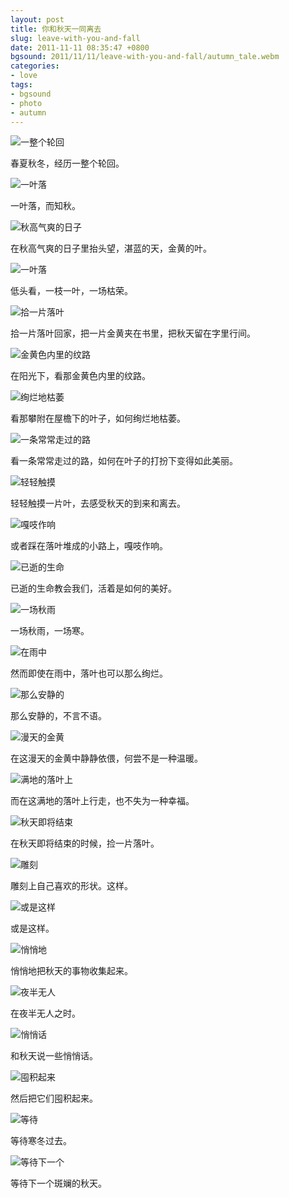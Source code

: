```yaml
---
layout: post
title: 你和秋天一同离去
slug: leave-with-you-and-fall
date: 2011-11-11 08:35:47 +0800
bgsound: 2011/11/11/leave-with-you-and-fall/autumn_tale.webm
categories:
- love
tags:
- bgsound
- photo
- autumn
---
```


<img src="{{ site.path.uploads }}2011/11/11/leave-with-you-and-fall/1.jpg" alt="一整个轮回" />

春夏秋冬，经历一整个轮回。

<img src="{{ site.path.uploads }}2011/11/11/leave-with-you-and-fall/2.jpg" alt="一叶落" />

一叶落，而知秋。

<img src="{{ site.path.uploads }}2011/11/11/leave-with-you-and-fall/3.jpg" alt="秋高气爽的日子" />

在秋高气爽的日子里抬头望，湛蓝的天，金黄的叶。

<img src="{{ site.path.uploads }}2011/11/11/leave-with-you-and-fall/2.jpg" alt="一叶落" />

低头看，一枝一叶，一场枯荣。

<img src="{{ site.path.uploads }}2011/11/11/leave-with-you-and-fall/5.jpg" alt="拾一片落叶" />

拾一片落叶回家，把一片金黄夹在书里，把秋天留在字里行间。

<img src="{{ site.path.uploads }}2011/11/11/leave-with-you-and-fall/6.jpg" alt="金黄色内里的纹路" />

在阳光下，看那金黄色内里的纹路。

<img src="{{ site.path.uploads }}2011/11/11/leave-with-you-and-fall/7.jpg" alt="绚烂地枯萎" />

看那攀附在屋檐下的叶子，如何绚烂地枯萎。

<img src="{{ site.path.uploads }}2011/11/11/leave-with-you-and-fall/8.jpg" alt="一条常常走过的路" />

看一条常常走过的路，如何在叶子的打扮下变得如此美丽。

<img src="{{ site.path.uploads }}2011/11/11/leave-with-you-and-fall/9.jpg" alt="轻轻触摸" />

轻轻触摸一片叶，去感受秋天的到来和离去。

<img src="{{ site.path.uploads }}2011/11/11/leave-with-you-and-fall/10.jpg" alt="嘎吱作响" />

或者踩在落叶堆成的小路上，嘎吱作响。

<img src="{{ site.path.uploads }}2011/11/11/leave-with-you-and-fall/11.jpg" alt="已逝的生命" />

已逝的生命教会我们，活着是如何的美好。

<img src="{{ site.path.uploads }}2011/11/11/leave-with-you-and-fall/12.jpg" alt="一场秋雨" />

一场秋雨，一场寒。

<img src="{{ site.path.uploads }}2011/11/11/leave-with-you-and-fall/13.jpg" alt="在雨中" />

然而即使在雨中，落叶也可以那么绚烂。

<img src="{{ site.path.uploads }}2011/11/11/leave-with-you-and-fall/14.jpg" alt="那么安静的" />

那么安静的，不言不语。

<img src="{{ site.path.uploads }}2011/11/11/leave-with-you-and-fall/15.jpg" alt="漫天的金黄" />

在这漫天的金黄中静静依偎，何尝不是一种温暖。

<img src="{{ site.path.uploads }}2011/11/11/leave-with-you-and-fall/16.jpg" alt="满地的落叶上" />

而在这满地的落叶上行走，也不失为一种幸福。

<img src="{{ site.path.uploads }}2011/11/11/leave-with-you-and-fall/17.jpg" alt="秋天即将结束" />

在秋天即将结束的时候，捡一片落叶。

<img src="{{ site.path.uploads }}2011/11/11/leave-with-you-and-fall/18.jpg" alt="雕刻" />

雕刻上自己喜欢的形状。这样。

<img src="{{ site.path.uploads }}2011/11/11/leave-with-you-and-fall/19.jpg" alt="或是这样" />

或是这样。

<img src="{{ site.path.uploads }}2011/11/11/leave-with-you-and-fall/20.jpg" alt="悄悄地" />

悄悄地把秋天的事物收集起来。

<img src="{{ site.path.uploads }}2011/11/11/leave-with-you-and-fall/21.jpg" alt="夜半无人" />

在夜半无人之时。

<img src="{{ site.path.uploads }}2011/11/11/leave-with-you-and-fall/22.jpg" alt="悄悄话" />

和秋天说一些悄悄话。

<img src="{{ site.path.uploads }}2011/11/11/leave-with-you-and-fall/23.jpg" alt="囤积起来" />

然后把它们囤积起来。

<img src="{{ site.path.uploads }}2011/11/11/leave-with-you-and-fall/24.jpg" alt="等待" />

等待寒冬过去。

<img src="{{ site.path.uploads }}2011/11/11/leave-with-you-and-fall/25.jpg" alt="等待下一个" />

等待下一个斑斓的秋天。

